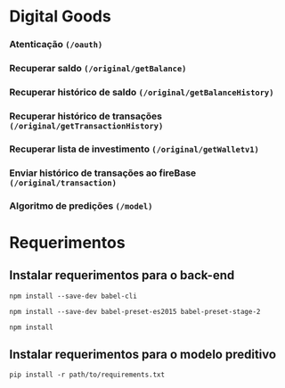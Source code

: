 # Digital Goods

### Atenticação `(/oauth)`

### Recuperar saldo `(/original/getBalance)`

### Recuperar histórico de saldo `(/original/getBalanceHistory)`

### Recuperar histórico de transações `(/original/getTransactionHistory)`

### Recuperar lista de investimento `(/original/getWalletv1)`

### Enviar histórico de transações ao fireBase `(/original/transaction)`

### Algoritmo de predições `(/model)`

# Requerimentos

## Instalar requerimentos para o back-end

`npm install --save-dev babel-cli`

`npm install --save-dev babel-preset-es2015 babel-preset-stage-2`

`npm install`

## Instalar requerimentos para o modelo preditivo

`pip install -r path/to/requirements.txt`
